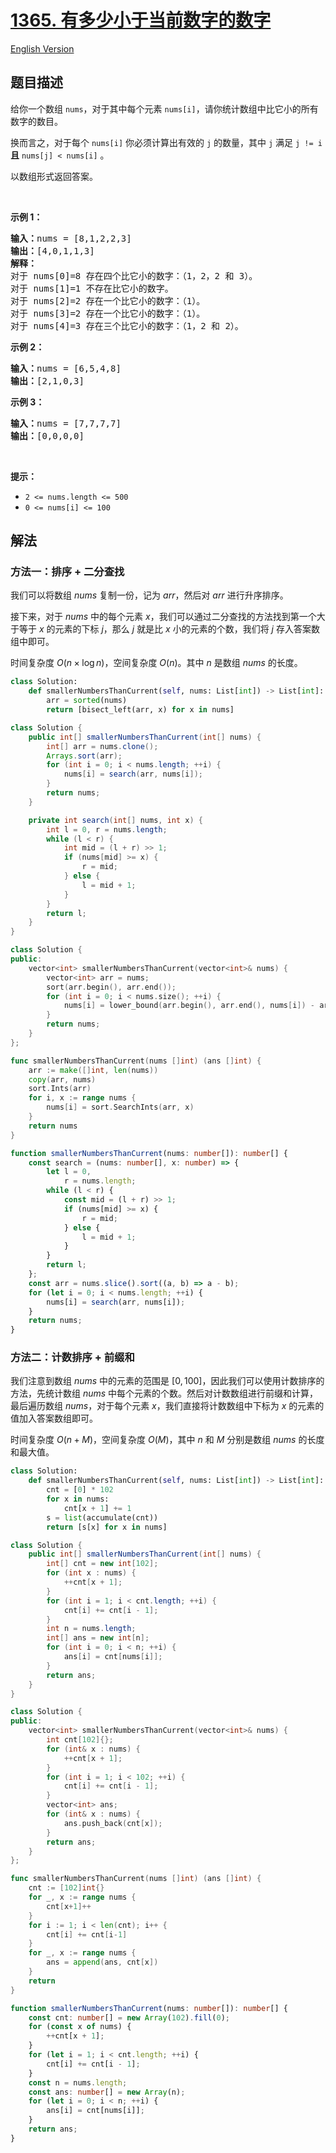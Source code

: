 # [1365. 有多少小于当前数字的数字](https://leetcode.cn/problems/how-many-numbers-are-smaller-than-the-current-number)

[English Version](/solution/1300-1399/1365.How%20Many%20Numbers%20Are%20Smaller%20Than%20the%20Current%20Number/README_EN.md)

<!-- tags:数组,哈希表,计数,排序 -->

<!-- difficulty:简单 -->

## 题目描述

<!-- 这里写题目描述 -->

<p>给你一个数组&nbsp;<code>nums</code>，对于其中每个元素&nbsp;<code>nums[i]</code>，请你统计数组中比它小的所有数字的数目。</p>

<p>换而言之，对于每个&nbsp;<code>nums[i]</code>&nbsp;你必须计算出有效的&nbsp;<code>j</code>&nbsp;的数量，其中 <code>j</code> 满足&nbsp;<code>j != i</code> <strong>且</strong> <code>nums[j] &lt; nums[i]</code>&nbsp;。</p>

<p>以数组形式返回答案。</p>

<p>&nbsp;</p>

<p><strong>示例 1：</strong></p>

<pre><strong>输入：</strong>nums = [8,1,2,2,3]
<strong>输出：</strong>[4,0,1,1,3]
<strong>解释：</strong> 
对于 nums[0]=8 存在四个比它小的数字：（1，2，2 和 3）。 
对于 nums[1]=1 不存在比它小的数字。
对于 nums[2]=2 存在一个比它小的数字：（1）。 
对于 nums[3]=2 存在一个比它小的数字：（1）。 
对于 nums[4]=3 存在三个比它小的数字：（1，2 和 2）。
</pre>

<p><strong>示例 2：</strong></p>

<pre><strong>输入：</strong>nums = [6,5,4,8]
<strong>输出：</strong>[2,1,0,3]
</pre>

<p><strong>示例 3：</strong></p>

<pre><strong>输入：</strong>nums = [7,7,7,7]
<strong>输出：</strong>[0,0,0,0]
</pre>

<p>&nbsp;</p>

<p><strong>提示：</strong></p>

<ul>
	<li><code>2 &lt;= nums.length &lt;= 500</code></li>
	<li><code>0 &lt;= nums[i] &lt;= 100</code></li>
</ul>

## 解法

### 方法一：排序 + 二分查找

我们可以将数组 $nums$ 复制一份，记为 $arr$，然后对 $arr$ 进行升序排序。

接下来，对于 $nums$ 中的每个元素 $x$，我们可以通过二分查找的方法找到第一个大于等于 $x$ 的元素的下标 $j$，那么 $j$ 就是比 $x$ 小的元素的个数，我们将 $j$ 存入答案数组中即可。

时间复杂度 $O(n \times \log n)$，空间复杂度 $O(n)$。其中 $n$ 是数组 $nums$ 的长度。

<!-- tabs:start -->

```python
class Solution:
    def smallerNumbersThanCurrent(self, nums: List[int]) -> List[int]:
        arr = sorted(nums)
        return [bisect_left(arr, x) for x in nums]
```

```java
class Solution {
    public int[] smallerNumbersThanCurrent(int[] nums) {
        int[] arr = nums.clone();
        Arrays.sort(arr);
        for (int i = 0; i < nums.length; ++i) {
            nums[i] = search(arr, nums[i]);
        }
        return nums;
    }

    private int search(int[] nums, int x) {
        int l = 0, r = nums.length;
        while (l < r) {
            int mid = (l + r) >> 1;
            if (nums[mid] >= x) {
                r = mid;
            } else {
                l = mid + 1;
            }
        }
        return l;
    }
}
```

```cpp
class Solution {
public:
    vector<int> smallerNumbersThanCurrent(vector<int>& nums) {
        vector<int> arr = nums;
        sort(arr.begin(), arr.end());
        for (int i = 0; i < nums.size(); ++i) {
            nums[i] = lower_bound(arr.begin(), arr.end(), nums[i]) - arr.begin();
        }
        return nums;
    }
};
```

```go
func smallerNumbersThanCurrent(nums []int) (ans []int) {
	arr := make([]int, len(nums))
	copy(arr, nums)
	sort.Ints(arr)
	for i, x := range nums {
		nums[i] = sort.SearchInts(arr, x)
	}
	return nums
}
```

```ts
function smallerNumbersThanCurrent(nums: number[]): number[] {
    const search = (nums: number[], x: number) => {
        let l = 0,
            r = nums.length;
        while (l < r) {
            const mid = (l + r) >> 1;
            if (nums[mid] >= x) {
                r = mid;
            } else {
                l = mid + 1;
            }
        }
        return l;
    };
    const arr = nums.slice().sort((a, b) => a - b);
    for (let i = 0; i < nums.length; ++i) {
        nums[i] = search(arr, nums[i]);
    }
    return nums;
}
```

<!-- tabs:end -->

### 方法二：计数排序 + 前缀和

我们注意到数组 $nums$ 中的元素的范围是 $[0, 100]$，因此我们可以使用计数排序的方法，先统计数组 $nums$ 中每个元素的个数。然后对计数数组进行前缀和计算，最后遍历数组 $nums$，对于每个元素 $x$，我们直接将计数数组中下标为 $x$ 的元素的值加入答案数组即可。

时间复杂度 $O(n + M)$，空间复杂度 $O(M)$，其中 $n$ 和 $M$ 分别是数组 $nums$ 的长度和最大值。

<!-- tabs:start -->

```python
class Solution:
    def smallerNumbersThanCurrent(self, nums: List[int]) -> List[int]:
        cnt = [0] * 102
        for x in nums:
            cnt[x + 1] += 1
        s = list(accumulate(cnt))
        return [s[x] for x in nums]
```

```java
class Solution {
    public int[] smallerNumbersThanCurrent(int[] nums) {
        int[] cnt = new int[102];
        for (int x : nums) {
            ++cnt[x + 1];
        }
        for (int i = 1; i < cnt.length; ++i) {
            cnt[i] += cnt[i - 1];
        }
        int n = nums.length;
        int[] ans = new int[n];
        for (int i = 0; i < n; ++i) {
            ans[i] = cnt[nums[i]];
        }
        return ans;
    }
}
```

```cpp
class Solution {
public:
    vector<int> smallerNumbersThanCurrent(vector<int>& nums) {
        int cnt[102]{};
        for (int& x : nums) {
            ++cnt[x + 1];
        }
        for (int i = 1; i < 102; ++i) {
            cnt[i] += cnt[i - 1];
        }
        vector<int> ans;
        for (int& x : nums) {
            ans.push_back(cnt[x]);
        }
        return ans;
    }
};
```

```go
func smallerNumbersThanCurrent(nums []int) (ans []int) {
	cnt := [102]int{}
	for _, x := range nums {
		cnt[x+1]++
	}
	for i := 1; i < len(cnt); i++ {
		cnt[i] += cnt[i-1]
	}
	for _, x := range nums {
		ans = append(ans, cnt[x])
	}
	return
}
```

```ts
function smallerNumbersThanCurrent(nums: number[]): number[] {
    const cnt: number[] = new Array(102).fill(0);
    for (const x of nums) {
        ++cnt[x + 1];
    }
    for (let i = 1; i < cnt.length; ++i) {
        cnt[i] += cnt[i - 1];
    }
    const n = nums.length;
    const ans: number[] = new Array(n);
    for (let i = 0; i < n; ++i) {
        ans[i] = cnt[nums[i]];
    }
    return ans;
}
```

<!-- tabs:end -->

<!-- end -->
